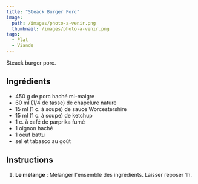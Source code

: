 ```yaml
---
title: "Steack Burger Porc"
image: 
  path: /images/photo-a-venir.png
  thumbnail: /images/photo-a-venir.png
tags:
  - Plat
  - Viande
---
```


Steack burger porc.

## Ingrédients

* 450 g de porc haché mi-maigre
* 60 ml (1/4 de tasse) de chapelure nature
* 15 ml (1 c. à soupe) de sauce Worcestershire 
* 15 ml (1 c. à soupe) de ketchup
* 1 c. à café de parprika fumé
* 1 oignon haché
* 1 oeuf battu
* sel et tabasco au goût

## Instructions

1. **Le mélange** : Mélanger l'ensemble des ingrédients. Laisser reposer 1h.